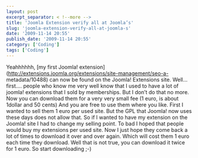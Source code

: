 ```yaml
---
layout: post
excerpt_separator: < !--more -->
title: 'Joomla Extension verify all at Joomla’s'
slug: 'joomla-extension-verify-all-at-joomla-s'
date: '2009-11-14 20:55'
publish_date: '2009-11-14 20:55'
category: ['Coding']
tags: ['Coding']
---
```

Yeahhhhhh, [my first Joomla!
extension](http://extensions.joomla.org/extensions/site-management/seo-a-
metadata/10488) can now be found on the Joomla! Extensions site. Well… first….
people who know me very well know that I used to have a lot of joomla!
extensions that I sold by memberships. But I don’t do that no more. Now you
can download them for a very very small fee (1 euro, is about 1dollar and 50
cents) And you are free to use them where you like. First I wanted to sell
them 1 euro per used site. But the GPL that Joomla! now uses these days does
not allow that. So if I wanted to have my extension on the Joomla! site I had
to change my selling point. To bad I hoped that people would buy my extensions
per used site. Now I just hope they come back a lot of times to download it
over and over again. Which will cost them 1 euro each time they download. Well
that is not true, you can download it twice for 1 euro. So start downloading
;-)

